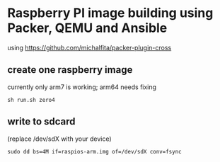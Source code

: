 # Raspberry PI image building using Packer, QEMU and Ansible

using https://github.com/michalfita/packer-plugin-cross

## create one raspberry image

currently only arm7 is working; arm64 needs fixing

```
sh run.sh zero4
```

## write to sdcard

(replace /dev/sdX with your device)

```
sudo dd bs=4M if=raspios-arm.img of=/dev/sdX conv=fsync
```

